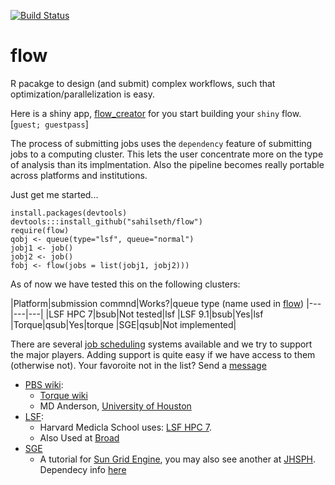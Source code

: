 [![Build Status](https://travis-ci.org/sahilseth/flow.png)](https://travis-ci.org/sahilseth/flow)

flow
======

R pacakge to design (and submit) complex workflows, such that optimization/parallelization is easy.

Here is a shiny app, [flow_creator](https://sseth.shinyapps.io/flow_creator/) for you start building your `shiny` flow.
[`guest; guestpass`]

The process of submitting jobs uses the `dependency` feature of submitting jobs to a computing cluster.
This lets the user concentrate more on the type of analysis than its implmentation. Also the pipeline becomes really portable across platforms and institutions.

Just get me started...

```
install.packages(devtools)
devtools:::install_github("sahilseth/flow")
require(flow)
qobj <- queue(type="lsf", queue="normal")
jobj1 <- job()
jobj2 <- job()
fobj <- flow(jobs = list(jobj1, jobj2)))
```

As of now we have tested this on the following clusters:

|Platform|submission commnd|Works?|queue type (name used in [flow](https://github.com/sahilseth/flow))
|---|---|---|
|LSF HPC 7|bsub|Not tested|lsf
|LSF 9.1|bsub|Yes|lsf
|Torque|qsub|Yes|torque
|SGE|qsub|Not implemented|


There are several [job scheduling](http://en.wikipedia.org/wiki/Job_scheduler) systems available and we try to support the major players. Adding support is quite easy if we have access to them (otherwise not). Your favoroite not in the list? Send a [message](mailto:sahil.seth@me.com)

- [PBS wiki](http://en.wikipedia.org/wiki/Portable_Batch_System):
	- [Torque wiki](http://en.wikipedia.org/wiki/TORQUE_Resource_Manager)
	- MD Anderson, [University of Houston](http://www.rcc.uh.edu/hpc-docs/49-using-torque-to-submit-and-monitor-jobs.html)
- [LSF](http://en.wikipedia.org/wiki/Platform_LSF):
	- Harvard Medicla School uses: [LSF HPC 7](https://wiki.med.harvard.edu/Orchestra/IntroductionToLSF).
	- Also Used at [Broad](https://www.broadinstitute.org/gatk/guide/article?id=1311)
- [SGE](http://en.wikipedia.org/wiki/Sun_Grid_Engine)
	- A tutorial for [Sun Grid Engine](https://sites.google.com/site/anshulkundaje/inotes/programming/clustersubmit/sun-grid-engine), you may also see another at [JHSPH](http://www.biostat.jhsph.edu/bit/cluster-usage.html). Dependecy info [here](https://wiki.duke.edu/display/SCSC/SGE+Job+Dependencies)

